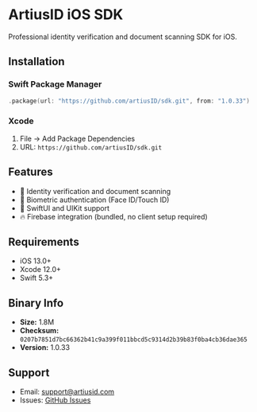 # ArtiusID iOS SDK

Professional identity verification and document scanning SDK for iOS.

## Installation

### Swift Package Manager
```swift
.package(url: "https://github.com/artiusID/sdk.git", from: "1.0.33")
```

### Xcode
1. File → Add Package Dependencies
2. URL: `https://github.com/artiusID/sdk.git`

## Features

- 📱 Identity verification and document scanning
- 🔐 Biometric authentication (Face ID/Touch ID)
- 🎨 SwiftUI and UIKit support
- 🔥 Firebase integration (bundled, no client setup required)

## Requirements

- iOS 13.0+
- Xcode 12.0+
- Swift 5.3+

## Binary Info

- **Size:** 1.8M
- **Checksum:** `0207b7851d7bc66362b41c9a399f011bbcd5c9314d2b39b83f0ba4cb36dae365`
- **Version:** 1.0.33

## Support

- Email: support@artiusid.com
- Issues: [GitHub Issues](https://github.com/artiusID/sdk/issues)
